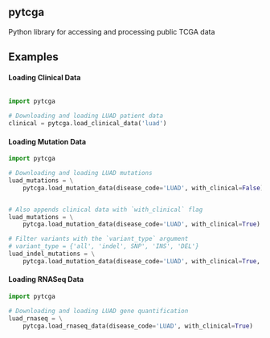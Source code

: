 ## pytcga

Python library for accessing and processing public TCGA data


## Examples

#### Loading Clinical Data
```python

import pytcga

# Downloading and loading LUAD patient data
clinical = pytcga.load_clinical_data('luad')
```

#### Loading Mutation Data

```python
import pytcga

# Downloading and loading LUAD mutations
luad_mutations = \
    pytcga.load_mutation_data(disease_code='LUAD', with_clinical=False)


# Also appends clinical data with `with_clinical` flag
luad_mutations = \
    pytcga.load_mutation_data(disease_code='LUAD', with_clinical=True)

# Filter variants with the `variant_type` argument
# variant_type = {'all', 'indel', SNP', 'INS', 'DEL'}
luad_indel_mutations = \
    pytcga.load_mutation_data(disease_code='LUAD', with_clinical=True, variant_type='indel')

```

#### Loading RNASeq Data
```python
import pytcga

# Downloading and loading LUAD gene quantification
luad_rnaseq = \
    pytcga.load_rnaseq_data(disease_code='LUAD', with_clinical=True)

```

